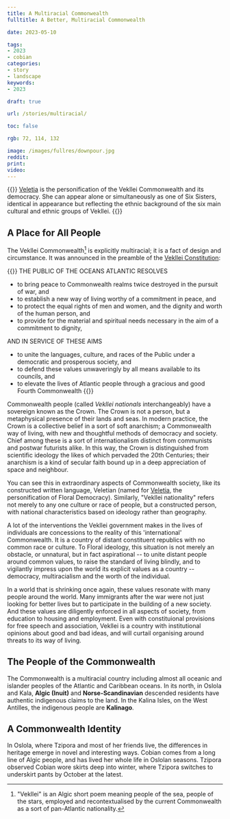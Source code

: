 ```yaml
---
title: A Multiracial Commonwealth
fulltitle: A Better, Multiracial Commonwealth

date: 2023-05-10

tags:
- 2023
- cobian
categories:
- story
- landscape
keywords:
- 2023

draft: true

url: /stories/multiracial/

toc: false

rgb: 72, 114, 132

image: /images/fullres/downpour.jpg
reddit:
print:
video:
---
```

{{<hint caption>}}
[Veletia](/veletia/) is the personification of the Vekllei Commonwealth and its democracy. She can appear alone or simultaneously as one of Six Sisters, identical in appearance but reflecting the ethnic background of the six main cultural and ethnic groups of Vekllei.
{{</hint>}}

## A Place for All People

The Vekllei Commonwealth[^vekllei] is explicitly multiracial; it is a fact of design and circumstance. It was announced in the preamble of the [Vekllei Constitution](/constitution/):

{{<hint panel>}}
THE PUBLIC OF THE OCEANS ATLANTIC RESOLVES
* to bring peace to Commonwealth realms twice destroyed in the pursuit of war, and
* to establish a new way of living worthy of a commitment in peace, and
* to protect the equal rights of men and women, and the dignity and worth of the human person, and
* to provide for the material and spiritual needs necessary in the aim of a commitment to dignity,

AND IN SERVICE OF THESE AIMS
* to unite the languages, culture, and races of the Public under a democratic and prosperous society, and
* to defend these values unwaveringly by all means available to its councils, and
* to elevate the lives of Atlantic people through a gracious and good Fourth Commonwealth
{{</hint>}}

Commonwealth people (called *Vekllei nationals* interchangeably) have a sovereign known as the Crown. The Crown is not a person, but a metaphysical presence of their lands and seas. In modern practice, the Crown is a collective belief in a sort of soft anarchism; a Commonwealth way of living, with new and thoughtful methods of democracy and society. Chief among these is a sort of internationalism distinct from communists and postwar futurists alike. In this way, the Crown is distinguished from scientific ideology the likes of which pervaded the 20th Centuries; their anarchism is a kind of secular faith bound up in a deep appreciation of space and neighbour.

You can see this in extraordinary aspects of Commonwealth society, like its constructed written language, Veletian (named for [Veletia](/veletia/), the personification of Floral Democracy). Similarly, "Vekllei nationality" refers not merely to any one culture or race of people, but a constructed person, with national characteristics based on ideology rather than geography.

A lot of the interventions the Vekllei government makes in the lives of individuals are concessions to the reality of this 'international' Commonwealth. It is a country of distant constituent republics with no common race or culture. To Floral ideology, this situation is not merely an obstacle, or unnatural, but in fact aspirational --  to unite distant people around common values, to raise the standard of living blindly, and to vigilantly impress upon the world its explicit values as a country -- democracy, multiracialism and the worth of the individual.

In a world that is shrinking once again, these values resonate with many people around the world. Many immigrants after the war were not just looking for better lives but to participate in the building of a new society. And these values are diligently enforced in all aspects of society, from education to housing and employment. Even with constituional provisions for free speech and association, Vekllei is a country with institutional opinions about good and bad ideas, and will curtail organising around threats to its way of living.

## The People of the Commonwealth

The Commonwealth is a multiracial country including almost all oceanic and islander peoples of the Atlantic and Caribbean oceans. In its north, in Oslola and Kala, **Algic (Inuit)** and **Norse-Scandinavian** descended residents have authentic indigenous claims to the land. In the Kalina Isles, on the West Antilles, the indigenous people are **Kalinago**.

## A Commonwealth Identity

In Oslola, where Tzipora and most of her friends live, the differences in heritage emerge in novel and interesting ways. Cobian comes from a long line of Algic people, and has lived her whole life in Oslolan seasons. Tzipora observed Cobian wore skirts deep into winter, where Tzipora switches to underskirt pants by October at the latest.

[^vekllei]: "Vekllei" is an Algic short poem meaning people of the sea, people of the stars, employed and recontextualised by the current Commonwealth as a sort of pan-Atlantic nationality.